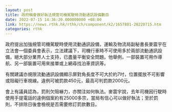 ```yaml
---
layout: post
title: 政府稱會做好執法規管司機駕駛時流動通訊設備數目
date: 2022-07-15 14:36:20.000000000 +08:00
link: https://news.rthk.hk/rthk/ch/component/k2/1657881-20220715.htm
categories: rthk
---
```


政府提出加強規管司機駕駛時使用流動通訊設備，運輸及物流局副秘書長麥震宇在立法會一個委員會表示，立法建議下，司機行車時不可使用多於兩部流動通訊設備，絕大部分業界人士支持，已盡量平衡安全問題。他舉例，一部裝置可用作導航、另一部裝置可用來接單或上網尋找泊車資訊等。

有關建議亦規限流動通訊設備顯示屏對角長度不可大於約7吋，位置擺放不可影響或阻礙行車視線。違例可被罰款450元，最高可判罰款2000元。

會上有議員認為，罰則欠阻嚇力，亦關注如何執法。麥震宇說，去年司機因行駛時使用手提電話的違例個案約有25000多宗，當局有信心可以做好執法；至於罰則，不排除日後會檢視是否需要修訂罰款數目。
